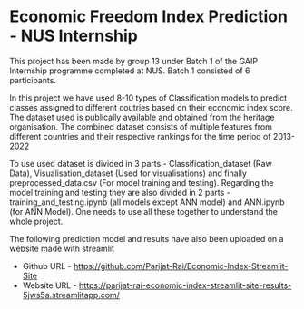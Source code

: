 # Economic Freedom Index Prediction - NUS Internship
This project has been made by group 13 under Batch 1 of the GAIP Internship programme completed at NUS. Batch 1 consisted of 6 participants.

In this project we have used 8-10 types of Classification models to predict classes assigned to different coutries based on their economic index score. The dataset used is publically available and obtained from the heritage organisation. The combined dataset consists of multiple features from different countries and their respective rankings for the time period of 2013-2022

To use used dataset is divided in 3 parts - Classification_dataset (Raw Data), Visualisation_dataset (Used for visualisations) and finally preprocessed_data.csv (For model training and testing). Regarding the model training and testing they are also divided in 2 parts - training_and_testing.ipynb (all models except ANN model) and ANN.ipynb (for ANN Model). One needs to use all these together to understand the whole project.

The following prediction model and results have also been uploaded on a website made with streamlit
- Github URL - https://github.com/Parijat-Rai/Economic-Index-Streamlit-Site
- Website URL - https://parijat-rai-economic-index-streamlit-site-results-5jws5a.streamlitapp.com/
